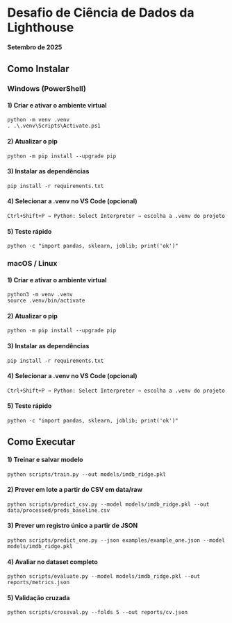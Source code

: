 # Desafio de Ciência de Dados da Lighthouse
#### Setembro de 2025

## Como Instalar

### Windows (PowerShell)

#### 1) Criar e ativar o ambiente virtual
    python -m venv .venv
    . .\.venv\Scripts\Activate.ps1

#### 2) Atualizar o pip
    python -m pip install --upgrade pip

#### 3) Instalar as dependências
    pip install -r requirements.txt

#### 4) Selecionar a .venv no VS Code (opcional)
    Ctrl+Shift+P → Python: Select Interpreter → escolha a .venv do projeto

#### 5) Teste rápido
    python -c "import pandas, sklearn, joblib; print('ok')"


### macOS / Linux

#### 1) Criar e ativar o ambiente virtual
    python3 -m venv .venv
    source .venv/bin/activate

#### 2) Atualizar o pip
    python -m pip install --upgrade pip

#### 3) Instalar as dependências
    pip install -r requirements.txt

#### 4) Selecionar a .venv no VS Code (opcional)
    Ctrl+Shift+P → Python: Select Interpreter → escolha a .venv do projeto

#### 5) Teste rápido
    python -c "import pandas, sklearn, joblib; print('ok')"

## Como Executar

#### 1) Treinar e salvar modelo

    python scripts/train.py --out models/imdb_ridge.pkl


#### 2) Prever em lote a partir do CSV em data/raw 
    
    python scripts/predict_csv.py --model models/imdb_ridge.pkl --out data/processed/preds_baseline.csv


#### 3) Prever um registro único a partir de JSON

    python scripts/predict_one.py --json examples/example_one.json --model models/imdb_ridge.pkl


#### 4) Avaliar no dataset completo

    python scripts/evaluate.py --model models/imdb_ridge.pkl --out reports/metrics.json


#### 5) Validação cruzada

    python scripts/crossval.py --folds 5 --out reports/cv.json

